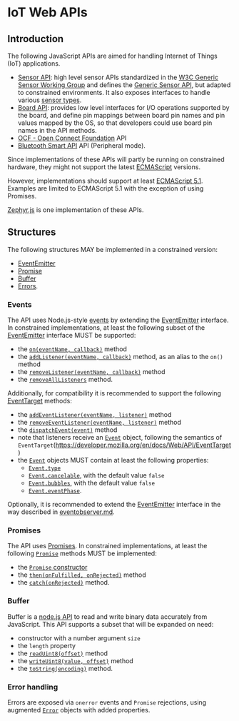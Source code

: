IoT Web APIs
============

<a name="introduction"></a>
Introduction
------------
The following JavaScript APIs are aimed for handling Internet of Things (IoT) applications.

* [Sensor API](./sensors/README.md): high level sensor APIs standardized in the [W3C Generic Sensor Working Group](https://www.w3.org/2009/dap/) and defines the [Generic Sensor API](https://www.w3.org/TR/generic-sensor/), but adapted to constrained environments. It also exposes interfaces to handle various [sensor types](https://www.w3.org/2009/dap/).
* [Board API](./board/README.md): provides low level interfaces for I/O operations supported by the board, and define pin mappings between board pin names and pin values mapped by the OS, so that developers could use board pin names in the API methods.
* [OCF - Open Connect Foundation](./ocf/README.md) API
* [Bluetooth Smart API](./ble/README.md) API (Peripheral mode).

Since implementations of these APIs will partly be running on constrained hardware, they might not support the latest [ECMAScript](http://www.ecma-international.org) versions.

However, implementations should support at least [ECMAScript 5.1](http://www.ecma-international.org/ecma-262/5.1/). Examples are limited to ECMAScript 5.1 with the exception of using Promises.

[Zephyr.js](https://github.com/01org/zephyr.js) is one implementation of these APIs.

<a name="structures"></a>
Structures
----------
The following structures MAY be implemented in a constrained version:
  - [EventEmitter](#events)
  - [Promise](#promise)
  - [Buffer](.#buffer)
  - [Errors](#errors).

<a name="events"></a>
### Events
The API uses Node.js-style [events](https://nodejs.org/api/events.html#events_events) by extending the [EventEmitter](https://nodejs.org/api/events.html#events_class_eventemitter) interface. In constrained implementations, at least the following subset of the [EventEmitter](https://nodejs.org/api/events.html#events_class_eventemitter) interface MUST be supported:
- the [`on(eventName, callback)`](https://nodejs.org/api/events.html#events_emitter_on_eventname_listener) method
- the [`addListener(eventName, callback)`](https://nodejs.org/api/events.html#events_emitter_addlistener_eventname_listener) method, as an alias to the `on()` method
- the [`removeListener(eventName, callback)`](https://nodejs.org/api/events.html#events_emitter_removelistener_eventname_listener) method
- the [`removeAllListeners`](https://nodejs.org/api/events.html#events_emitter_removealllisteners_eventname) method.

Additionally, for compatibility it is recommended to support the following [EventTarget](https://developer.mozilla.org/en/docs/Web/API/EventTarget) methods:
- the [`addEventListener(eventName, listener)`](https://developer.mozilla.org/en-US/docs/Web/API/EventTarget/addEventListener) method
- the [`removeEventListener(eventName, listener)`](https://developer.mozilla.org/en-US/docs/Web/API/EventTarget/removeEventListener) method
- the [`dispatchEvent(event)`](https://developer.mozilla.org/en-US/docs/Web/API/EventTarget/dispatchEvent) method
- note that listeners receive an [`Event`](https://developer.mozilla.org/en-US/docs/Web/API/Event) object, following the semantics of `EventTarget`(https://developer.mozilla.org/en/docs/Web/API/EventTarget)
- the [`Event`](https://developer.mozilla.org/en-US/docs/Web/API/Event) objects MUST contain at least the following properties:
  * [`Event.type`](https://developer.mozilla.org/en-US/docs/Web/API/Event/type)
  * [`Event.cancelable`](https://developer.mozilla.org/en-US/docs/Web/API/Event/cancelable), with the default value `false`
  * [`Event.bubbles`](https://developer.mozilla.org/en-US/docs/Web/API/Event/bubbles), with the default value `false`
  * [`Event.eventPhase`](https://developer.mozilla.org/en-US/docs/Web/API/Event/eventPhase).

Optionally, it is recommended to extend the [EventEmitter](https://nodejs.org/api/events.html#events_class_eventemitter) interface in the way described in [eventobserver.md](./eventobserver.md).

<a name="promise"></a>
### Promises
The API uses [Promises](http://www.ecma-international.org/ecma-262/6.0/#sec-promise-objects). In constrained implementations, at least the following [`Promise`](http://www.ecma-international.org/ecma-262/6.0/#sec-promise-objects) methods MUST be implemented:
- the [`Promise` constructor](http://www.ecma-international.org/ecma-262/6.0/#sec-promise-constructor)
- the [`then(onFulfilled, onRejected)`](http://www.ecma-international.org/ecma-262/6.0/#sec-promise.prototype.then) method
- the [`catch(onRejected)`](http://www.ecma-international.org/ecma-262/6.0/#sec-promise.prototype.catch) method.

<a name="buffer"></a>
### Buffer
Buffer is a [node.js API](https://nodejs.org/dist/latest-v6.x/docs/api/buffer.html)
to read and write binary data accurately from JavaScript. This API supports a subset that will be expanded on need:
- constructor with a number argument `size`
- the `length` property
- the [`readUint8(offset)`](https://nodejs.org/dist/latest-v6.x/docs/api/buffer.html#buffer_buf_readuint8_offset_noassert) method
- the [`writeUint8(value, offset)`](https://nodejs.org/dist/latest-v6.x/docs/api/buffer.html#buffer_buf_writeuint8_value_offset_noassert) method
- the [`toString(encoding)`](https://nodejs.org/dist/latest-v6.x/docs/api/buffer.html#buffer_buf_tostring_encoding_start_end) method.

<a name="errors"></a>
### Error handling
Errors are exposed via `onerror` events and `Promise` rejections, using augmented [`Error`](https://nodejs.org/api/errors.html#errors_class_error) objects with added properties.

